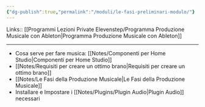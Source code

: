```yaml
---
{"dg-publish":true,"permalink":"/moduli/le-fasi-preliminari-modulo/"}
---
```


Links:: [[Programmi Lezioni Private Elevenstep/Programma Produzione Musicale con Ableton\|Programma Produzione Musicale con Ableton]]

---
- Cosa serve per fare musica: [[Notes/Componenti per Home Studio\|Componenti per Home Studio]]
- [[Notes/Requisiti per creare un ottimo brano\|Requisiti per creare un ottimo brano]]
- [[Notes/Le Fasi della Produzione Musicale\|Le Fasi della Produzione Musicale]]
- Installare e Impostare i [[Notes/Plugins/Plugin Audio\|Plugin Audio]] necessari


